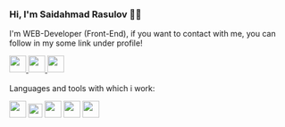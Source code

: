 ### Hi, I'm Saidahmad Rasulov 🧑‍💻
I'm WEB-Developer (Front-End), if you want to contact with me, you can follow in my some link under profile!

<a href='https://t.me/Rasulov_57'>
    <img src='https://avatars.mds.yandex.net/i?id=a5ca45ebc1978fac6470427e1cfe8b00ba9df5ca-9237877-images-thumbs&n=13' width='30px' />
</a>
<a href='https://www.instagram.com/_rasulov_.07'>
    <img src='https://www.clipartmax.com/png/middle/124-1243791_social-media-logo-computer-icons-social-media-hd-icons.png' width='30px' />
</a>
<a href='https://vk.com/angel_c_nebec'>
    <img src='https://avatars.mds.yandex.net/i?id=cd21c7bc331170ff81e8c0ea9a513d1ef7fdba4b-8497057-images-thumbs&n=13' width='30px' />
</a>
<br />
<br />
Languages and tools with which i work: 

<code><img src='https://pbs.twimg.com/media/DgvC_pWX0AACW_L.jpg' width='30px' /></code>
<code><img src='https://upload.wikimedia.org/wikipedia/commons/thumb/d/d5/CSS3_logo_and_wordmark.svg/1452px-CSS3_logo_and_wordmark.svg.png' width='25px' /></code>
<code><img src='https://avatars.mds.yandex.net/i?id=34780652a5a73727732e6eb1269a52350fb53dd2-6977815-images-thumbs&n=13' width='30px' /></code>
<code><img src='https://avatars.mds.yandex.net/i?id=34780652a5a73727732e6eb1269a52350fb53dd2-6977815-images-thumbs&n=13' width='30px' /></code>
<code><img src='https://avatars.mds.yandex.net/i?id=34780652a5a73727732e6eb1269a52350fb53dd2-6977815-images-thumbs&n=13' width='30px' /></code>
